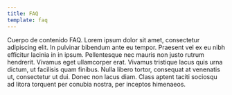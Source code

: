 ```yaml
---
title: FAQ
template: faq
---
```


Cuerpo de contenido FAQ. Lorem ipsum dolor sit amet, consectetur adipiscing elit. In pulvinar bibendum ante eu tempor. Praesent vel ex eu nibh efficitur lacinia in in ipsum. Pellentesque nec mauris non justo rutrum hendrerit. Vivamus eget ullamcorper erat. Vivamus tristique lacus quis urna dictum, ut facilisis quam finibus. Nulla libero tortor, consequat at venenatis ut, consectetur ut dui. Donec non lacus diam. Class aptent taciti sociosqu ad litora torquent per conubia nostra, per inceptos himenaeos.
